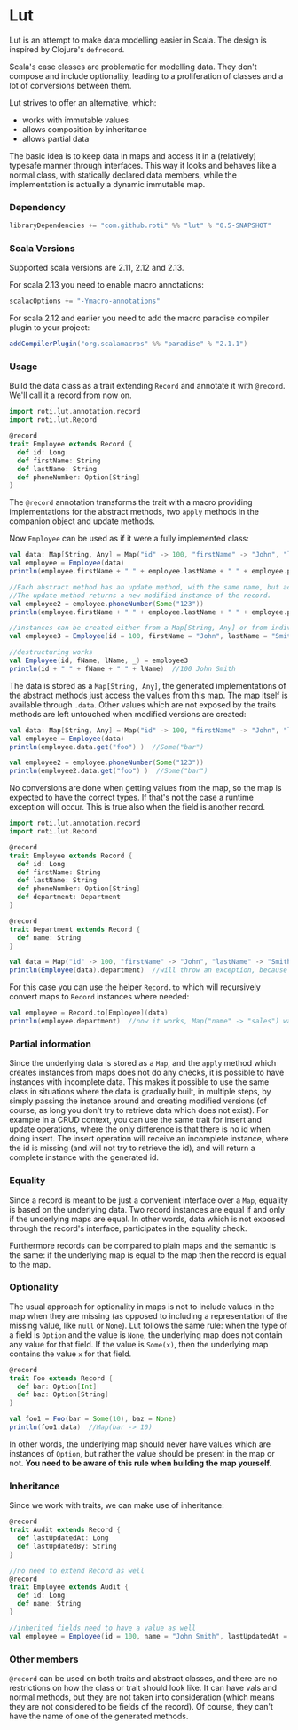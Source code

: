 # Lut

Lut is an attempt to make data modelling easier in Scala. The design is inspired by Clojure's `defrecord`.

Scala's case classes are problematic for modelling data. They don't compose and include optionality, leading to a proliferation of classes and a lot of conversions between them.

Lut strives to offer an alternative, which:
* works with immutable values
* allows composition by inheritance
* allows partial data

The basic idea is to keep data in maps and access it in a (relatively) typesafe manner through interfaces. 
This way it looks and behaves like a normal class, with statically declared data members, while the implementation is actually a dynamic immutable map.

### Dependency

```scala
libraryDependencies += "com.github.roti" %% "lut" % "0.5-SNAPSHOT"
```

### Scala Versions

Supported scala versions are 2.11, 2.12 and 2.13.

For scala 2.13 you need to enable macro annotations:
```scala
scalacOptions += "-Ymacro-annotations"
```

For scala 2.12 and earlier you need to add the macro paradise compiler plugin to your project:
```scala
addCompilerPlugin("org.scalamacros" %% "paradise" % "2.1.1")
```

### Usage

Build the data class as a trait extending `Record` and annotate it with `@record`. We'll call it a record from now on.

```scala
import roti.lut.annotation.record
import roti.lut.Record

@record
trait Employee extends Record {
  def id: Long
  def firstName: String
  def lastName: String
  def phoneNumber: Option[String]
}
```

The `@record` annotation transforms the trait with a macro providing implementations for the abstract methods, two `apply` methods in the companion object and update methods.

Now `Employee` can be used as if it were a fully implemented class:

```scala
val data: Map[String, Any] = Map("id" -> 100, "firstName" -> "John", "lastName" -> "Smith")
val employee = Employee(data)
println(employee.firstName + " " + employee.lastName + " " + employee.phoneNumber )  //"John Smith None"

//Each abstract method has an update method, with the same name, but accepting a parameter.
//The update method returns a new modified instance of the record.
val employee2 = employee.phoneNumber(Some("123"))
println(employee.firstName + " " + employee.lastName + " " + employee.phoneNumber )  //"John Smith Some(123)"

//instances can be created either from a Map[String, Any] or from individual field values  
val employee3 = Employee(id = 100, firstName = "John", lastName = "Smith", phoneNumber = None)

//destructuring works
val Employee(id, fName, lName, _) = employee3
println(id + " " + fName + " " + lName)  //100 John Smith
```

The data is stored as a `Map[String, Any]`, the generated implementations of the abstract methods just access the values from this map. 
The map itself is available through `.data`. Other values which are not exposed by the traits methods are left untouched when modified versions are created: 

```scala
val data: Map[String, Any] = Map("id" -> 100, "firstName" -> "John", "lastName" -> "Smith", "foo" -> "bar")
val employee = Employee(data)
println(employee.data.get("foo") )  //Some("bar")

val employee2 = employee.phoneNumber(Some("123"))
println(employee2.data.get("foo") )  //Some("bar")
```

No conversions are done when getting values from the map, so the map is expected to have the correct types. 
If that's not the case a runtime exception will occur. This is true also when the field is another record.

```scala
import roti.lut.annotation.record
import roti.lut.Record

@record
trait Employee extends Record {
  def id: Long
  def firstName: String
  def lastName: String
  def phoneNumber: Option[String]
  def department: Department
}

@record
trait Department extends Record {
  def name: String
}

val data = Map("id" -> 100, "firstName" -> "John", "lastName" -> "Smith", "department" -> Map("name" -> "sales"))
println(Employee(data).department)  //will throw an exception, because a Department is expected, but a Map is found
```

For this case you can use the helper `Record.to` which will recursively convert maps to `Record` instances where needed:

```scala
val employee = Record.to[Employee](data)
println(employee.department)  //now it works, Map("name" -> "sales") was converted to an instance of Department
```


### Partial information

Since the underlying data is stored as a `Map`, and the `apply` method which creates instances from maps does not do any checks, it is possible to have instances with incomplete data. 
This makes it possible to use the same class in situations where the data is gradually built, in multiple steps, by simply passing the instance around and creating modified versions (of course, as long you don't try to retrieve data which does not exist).
For example in a CRUD context, you can use the same trait for insert and update operations, where the only difference is that there is no id when doing insert. 
The insert operation will receive an incomplete instance, where the id is missing (and will not try to retrieve the id), and will return a complete instance with the generated id.


### Equality

Since a record is meant to be just a convenient interface over a `Map`, equality is based on the underlying data. 
Two record instances are equal if and only if the underlying maps are equal. 
In other words, data which is not exposed through the record's interface, participates in the equality check.

Furthermore records can be compared to plain maps and the semantic is the same: if the underlying map is equal to the map then the record is equal to the map.


### Optionality

The usual approach for optionality in maps is not to include values in the map when they are missing (as opposed to including a representation of the missing value, like `null` or `None`).
Lut follows the same rule: when the type of a field is `Option` and the value is `None`, the underlying map does not contain any value for that field. 
If the value is `Some(x)`, then the underlying map contains the value `x` for that field.

```scala
@record
trait Foo extends Record {
  def bar: Option[Int]
  def baz: Option[String]
}

val foo1 = Foo(bar = Some(10), baz = None)
println(foo1.data)  //Map(bar -> 10)
```

In other words, the underlying map should never have values which are instances of `Option`, but rather the value should be present in the map or not.
**You need to be aware of this rule when building the map yourself.**


### Inheritance

Since we work with traits, we can make use of inheritance:

```scala
@record
trait Audit extends Record {
  def lastUpdatedAt: Long
  def lastUpdatedBy: String
}

//no need to extend Record as well
@record
trait Employee extends Audit {
  def id: Long
  def name: String
}

//inherited fields need to have a value as well
val employee = Employee(id = 100, name = "John Smith", lastUpdatedAt = 1587812929, lastUpdatedBy = "admin")
```


### Other members

`@record` can be used on both traits and abstract classes, and there are no restrictions on how the class or trait should look like. 
It can have vals and normal methods, but they are not taken into consideration (which means they are not considered to be fields of the record).
Of course, they can't have the name of one of the generated methods.



